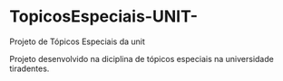 # TopicosEspeciais-UNIT-
Projeto de Tópicos Especiais da unit

Projeto desenvolvido na diciplina de tópicos especiais na universidade tiradentes.

